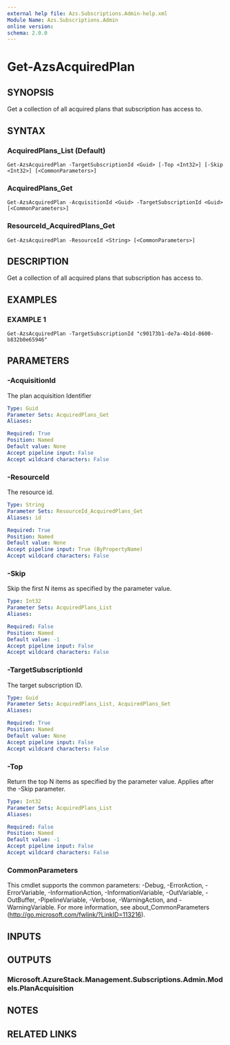 ```yaml
---
external help file: Azs.Subscriptions.Admin-help.xml
Module Name: Azs.Subscriptions.Admin
online version:
schema: 2.0.0
---
```


# Get-AzsAcquiredPlan

## SYNOPSIS
Get a collection of all acquired plans that subscription has access to.

## SYNTAX

### AcquiredPlans_List (Default)
```
Get-AzsAcquiredPlan -TargetSubscriptionId <Guid> [-Top <Int32>] [-Skip <Int32>] [<CommonParameters>]
```

### AcquiredPlans_Get
```
Get-AzsAcquiredPlan -AcquisitionId <Guid> -TargetSubscriptionId <Guid> [<CommonParameters>]
```

### ResourceId_AcquiredPlans_Get
```
Get-AzsAcquiredPlan -ResourceId <String> [<CommonParameters>]
```

## DESCRIPTION
Get a collection of all acquired plans that subscription has access to.

## EXAMPLES

### EXAMPLE 1
```
Get-AzsAcquiredPlan -TargetSubscriptionId "c90173b1-de7a-4b1d-8600-b832b0e65946"
```

## PARAMETERS

### -AcquisitionId
The plan acquisition Identifier

```yaml
Type: Guid
Parameter Sets: AcquiredPlans_Get
Aliases:

Required: True
Position: Named
Default value: None
Accept pipeline input: False
Accept wildcard characters: False
```

### -ResourceId
The resource id.

```yaml
Type: String
Parameter Sets: ResourceId_AcquiredPlans_Get
Aliases: id

Required: True
Position: Named
Default value: None
Accept pipeline input: True (ByPropertyName)
Accept wildcard characters: False
```

### -Skip
Skip the first N items as specified by the parameter value.

```yaml
Type: Int32
Parameter Sets: AcquiredPlans_List
Aliases:

Required: False
Position: Named
Default value: -1
Accept pipeline input: False
Accept wildcard characters: False
```

### -TargetSubscriptionId
The target subscription ID.

```yaml
Type: Guid
Parameter Sets: AcquiredPlans_List, AcquiredPlans_Get
Aliases:

Required: True
Position: Named
Default value: None
Accept pipeline input: False
Accept wildcard characters: False
```

### -Top
Return the top N items as specified by the parameter value.
Applies after the -Skip parameter.

```yaml
Type: Int32
Parameter Sets: AcquiredPlans_List
Aliases:

Required: False
Position: Named
Default value: -1
Accept pipeline input: False
Accept wildcard characters: False
```

### CommonParameters
This cmdlet supports the common parameters: -Debug, -ErrorAction, -ErrorVariable, -InformationAction, -InformationVariable, -OutVariable, -OutBuffer, -PipelineVariable, -Verbose, -WarningAction, and -WarningVariable.
For more information, see about_CommonParameters (http://go.microsoft.com/fwlink/?LinkID=113216).

## INPUTS

## OUTPUTS

### Microsoft.AzureStack.Management.Subscriptions.Admin.Models.PlanAcquisition

## NOTES

## RELATED LINKS
